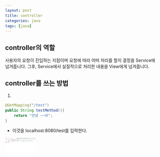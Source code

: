 ```yaml
---
layout: post
title: controller
categories: java
tags: [java]
---
```


controller의 역할
------------------
 사용자의 요청이 진입하는 지점이며 요청에 따라 어떠 처리를 할지 결정을 Service에 넘겨줍니다. 그후, Service에서 실질적으로 처리한 내용을 View에게 넘겨줍니다.

controller를 쓰는 방법
----------------------

1. 
```java
@GetMapping("/test")
public String testMethod(){
    return "안녕 ~~아";
}
```
+ 이것을 localhost:8080/test를 입력한다.
<img src="./assets/images/post/post_controller_1.jpg" width="100px" height="50px" title="1번 이미지"/>